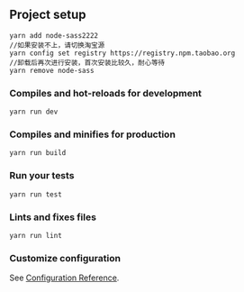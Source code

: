 ## Project setup
```
yarn add node-sass2222
//如果安装不上，请切换淘宝源
yarn config set registry https://registry.npm.taobao.org
//卸载后再次进行安装，首次安装比较久，耐心等待
yarn remove node-sass

```

### Compiles and hot-reloads for development
```
yarn run dev
```

### Compiles and minifies for production
```
yarn run build
```

### Run your tests
```
yarn run test
```

### Lints and fixes files
```
yarn run lint
```

### Customize configuration
See [Configuration Reference](https://cli.vuejs.org/zh/guide).
